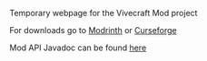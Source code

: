 Temporary webpage for the Vivecraft Mod project

For downloads go to [Modrinth](https://modrinth.com/mod/vivecraft) or [Curseforge](https://www.curseforge.com/minecraft/mc-mods/vivecraft)

Mod API Javadoc can be found [here](https://vivecraft.github.io/_javadoc/index.html)